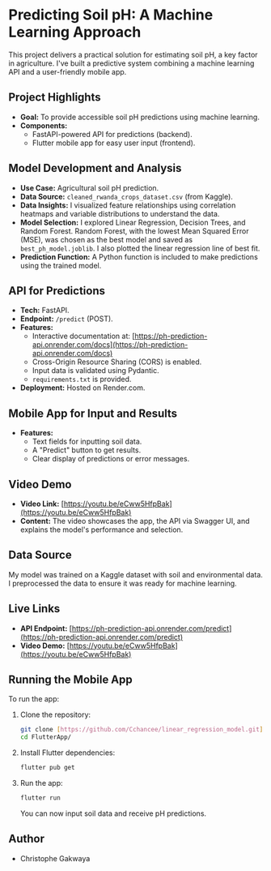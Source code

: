 # Predicting Soil pH: A Machine Learning Approach

This project delivers a practical solution for estimating soil pH, a key factor in agriculture. I've built a predictive system combining a machine learning API and a user-friendly mobile app.

## Project Highlights

* **Goal:** To provide accessible soil pH predictions using machine learning.
* **Components:**
    * FastAPI-powered API for predictions (backend).
    * Flutter mobile app for easy user input (frontend).

## Model Development and Analysis

* **Use Case:** Agricultural soil pH prediction.
* **Data Source:** `cleaned_rwanda_crops_dataset.csv` (from Kaggle).
* **Data Insights:** I visualized feature relationships using correlation heatmaps and variable distributions to understand the data.
* **Model Selection:** I explored Linear Regression, Decision Trees, and Random Forest. Random Forest, with the lowest Mean Squared Error (MSE), was chosen as the best model and saved as `best_ph_model.joblib`. I also plotted the linear regression line of best fit.
* **Prediction Function:** A Python function is included to make predictions using the trained model.

## API for Predictions

* **Tech:** FastAPI.
* **Endpoint:** `/predict` (POST).
* **Features:**
    * Interactive documentation at: [https://ph-prediction-api.onrender.com/docs](https://ph-prediction-api.onrender.com/docs)
    * Cross-Origin Resource Sharing (CORS) is enabled.
    * Input data is validated using Pydantic.
    * `requirements.txt` is provided.
* **Deployment:** Hosted on Render.com.

## Mobile App for Input and Results

* **Features:**
    * Text fields for inputting soil data.
    * A "Predict" button to get results.
    * Clear display of predictions or error messages.

## Video Demo

* **Video Link:** [https://youtu.be/eCww5HfpBak](https://youtu.be/eCww5HfpBak)
* **Content:** The video showcases the app, the API via Swagger UI, and explains the model's performance and selection.

## Data Source

My model was trained on a Kaggle dataset with soil and environmental data. I preprocessed the data to ensure it was ready for machine learning.

## Live Links

* **API Endpoint:** [https://ph-prediction-api.onrender.com/predict](https://ph-prediction-api.onrender.com/predict)
* **Video Demo:** [https://youtu.be/eCww5HfpBak](https://youtu.be/eCww5HfpBak)

## Running the Mobile App

To run the app:

1.  Clone the repository:

    ```bash
    git clone [https://github.com/Cchancee/linear_regression_model.git](https://github.com/Cchancee/linear_regression_model.git)
    cd FlutterApp/
    ```

2.  Install Flutter dependencies:

    ```bash
    flutter pub get
    ```

3.  Run the app:

    ```bash
    flutter run
    ```

    You can now input soil data and receive pH predictions.

## Author

* Christophe Gakwaya